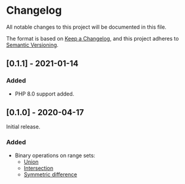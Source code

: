 # Changelog
All notable changes to this project will be documented in this file.

The format is based on [Keep a Changelog](https://keepachangelog.com/en/1.0.0/),
and this project adheres to [Semantic Versioning](https://semver.org/spec/v2.0.0.html).

## [0.1.1] - 2021-01-14
### Added
- PHP 8.0 support added.

## [0.1.0] - 2020-04-17
Initial release.
### Added
- Binary operations on range sets:
  - [Union](https://en.wikipedia.org/wiki/Union_(set_theory))
  - [Intersection](https://en.wikipedia.org/wiki/Intersection_(set_theory))
  - [Symmetric difference](https://en.wikipedia.org/wiki/Symmetric_difference)
